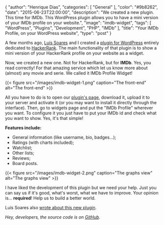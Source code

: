 {
  "author": "Henrique Dias",
  "categories": [
    "General"
  ],
  "color": "#9b8262",
  "date": "2015-06-23T22:00:00",
  "description": "We created a new plugin. This time for IMDb. This WordPress plugin allows you to have a mini version of your IMDb profile on your website.",
  "image": "imdb-widget",
  "tags": [
    "WordPress",
    "Plugins",
    "Development",
    "PHP",
    "IMDb"
  ],
  "title": "Your IMDb Profile, on your WordPress website",
  "type": "post"
}

A few months ago, [Luís Soares](http://luissoares.com/) and I created a [plugin for WordPress](/general/hackerrank-widget-for-wordpress/) entirely dedicated to [HackerRank](https://www.hackerrank.com/). The main functionality of that plugin is to show a mini version of your HackerRank profile on your website as a widget.

Now, we created a new one. Not for HackerRank, but for **IMDb**. Yes, you read correctly! For that amazing service which let us know more about (almost) any movie and serie. We called it IMDb Profile Widget!

{{< figure src="/images/imdb-widget-1.png" caption="The front-end" alt="The front-end" >}}

All you have to do is to open our [plugin's page](https://wordpress.org/plugins/imdb-widget/), download it, upload it to your server and activate it (or you may want to install it directly through the interface). Then, go to widgets page and put the "IMDb Profile" wherever you want. To configure it you just have to put your IMDb id and check what you want to show. Yes, it's that simple!

**Features include:**

+ General information (like username, bio, badges...);
+ Ratings (with charts included);
+ Watchlist;
+ Other lists;
+ Reviews;
+ Board posts.

{{< figure src="/images/imdb-widget-2.png" caption="The graphs view" alt="The graphs view" >}}

I have liked the development of this plugin but we need your help. Just you can say us if it's good, what's worst, what we have to improve. Your opinion is... **required**! Help us to build a better world.

Luís Soares also [wrote about this new plugin](http://luissoares.com/widget-do-imdb-para-o-wordpress/).

*Hey, developers, the source code is on [GitHub](https://github.com/refactors/imdb-widget).*
